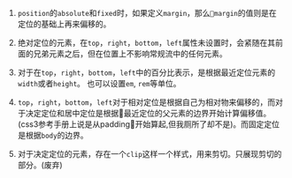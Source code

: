 1. `position`的`absolute`和`fixed`时，如果定义`margin`，那么`margin`的值则是在定位的基础上再来偏移的。

2. 绝对定位的元素，在`top`，`right`，`bottom`，`left`属性未设置时，会紧随在其前面的兄弟元素之后，但在位置上不影响常规流中的任何元素。

3. 对于在`top`，`right`，`bottom`，`left`中的百分比表示，是根据最近定位元素的`width`或者`height`。 也可以设置`em`, `rem`等单位。

4. `top`，`right`，`bottom`，`left`对于相对定位是根据自己为相对物来偏移的，而对于决定定位和居中定位是根据最近定位的父元素的边界开始计算偏移值。(css3参考手册上说是从padding开始算起,但我厕所了却不是)。而固定定位是根据`body`的边界。

5. 对于决定定位的元素，存在一个`clip`这样一个样式，用来剪切。只展现剪切的部分。(废弃)
